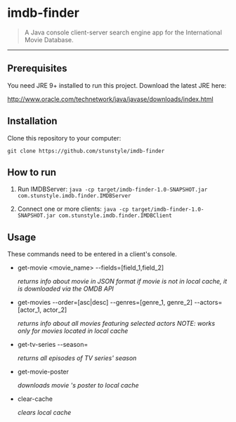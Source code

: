 # imdb-finder
> A Java console client-server search engine app for the International Movie Database.
<hr>

## Prerequisites
You need JRE 9+ installed to run this project.
Download the latest JRE here:

http://www.oracle.com/technetwork/java/javase/downloads/index.html
## Installation
Clone this repository to your computer:

`git clone https://github.com/stunstyle/imdb-finder`

## How to run
1. Run IMDBServer:
`java -cp target/imdb-finder-1.0-SNAPSHOT.jar com.stunstyle.imdb.finder.IMDBServer`

2. Connect one or more clients:
`java -cp target/imdb-finder-1.0-SNAPSHOT.jar com.stunstyle.imdb.finder.IMDBClient`

## Usage
These commands need to be entered in a client's console.
- get-movie <movie_name> --fields=[field_1,field_2]

   *returns info about movie in JSON format
   if movie is not in local cache, it is downloaded via the OMDB API*
- get-movies --order=[asc|desc] --genres=[genre_1, genre_2] --actors=[actor_1, actor_2]

   *returns info about all movies featuring selected actors
   NOTE: works only for movies located in local cache*
- get-tv-series <name> --season=<value>

   *returns all episodes of <name> TV series' <value> season*
- get-movie-poster <name>

   *downloads movie <name>'s poster to local cache*
- clear-cache

   *clears local cache*

